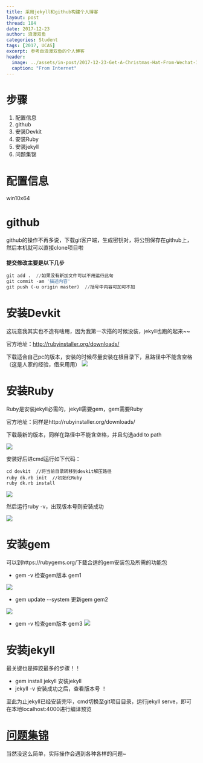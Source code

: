 ```yaml
---
title: 采用jekyll和github构建个人博客
layout: post
thread: 184
date: 2017-12-23
author: 浪漫双鱼
categories: Student
tags: [2017, UCAS]
excerpt: 参考自浪漫双鱼的个人博客
header:
  image: ../assets/in-post/2017-12-23-Get-A-Christmas-Hat-From-Wechat-1.jpg
  caption: "From Internet"
---
```


# 步骤

 1. 配置信息
 2. github
 3. 安装Devkit
 4. 安装Ruby
 5. 安装jekyll
 6. 问题集锦

# 配置信息

win10x64

# github

github的操作不再多说，下载git客户端，生成密钥对，将公钥保存在github上，然后本机就可以直接clone项目啦

#### 提交修改主要是以下几步
```python
git add .  //如果没有新加文件可以不用运行此句
git commit -am '描述内容'
git push (-u origin master)  //括号中内容可加可不加
```

# 安装Devkit

这玩意我其实也不造有啥用，因为我第一次搭的时候没装，jekyll也跑的起来~~

官方地址：http://rubyinstaller.org/downloads/

下载适合自己pc的版本，安装的时候尽量安装在根目录下，且路径中不能含空格（这是人家的经验，借来用用）
![](http://bianergege.github.io/img/post926-devkit.jpg)

# 安装Ruby

Ruby是安装jekyll必需的，jekyll需要gem，gem需要Ruby

官方地址：同样是http://rubyinstaller.org/downloads/

下载最新的版本，同样在路径中不能含空格，并且勾选add to path

![](http://bianergege.github.io/img/post926-ruby1.jpg)

安装好后进cmd运行如下代码：
```
cd devkit  //将当前目录转移到devkit解压路径
ruby dk.rb init  //初始化Ruby
ruby dk.rb install
```
![](http://bianergege.github.io/img/post926-ruby2.jpg)

然后运行ruby -v，出现版本号则安装成功

![](http://bianergege.github.io/img/post926-ruby3.jpg)

# 安装gem

可以到https://rubygems.org/下载合适的gem安装包及所需的功能包

- gem -v 检查gem版本 gem1

![](http://bianergege.github.io/img/post926-gem1.jpg)
- gem update --system 更新gem gem2

![](http://bianergege.github.io/img/post926-gem2.jpg)
- gem -v 检查gem版本 gem3
![](http://bianergege.github.io/img/post926-gem3.jpg)

# 安装jekyll   
最关键也是摔跤最多的步骤！！   

- gem install jekyll 安装jekyll
- jekyll -v 安装成功之后，查看版本号
！[](http://bianergege.github.io/img/post926-jekyll.jpg)

至此为止jekyll已经安装完毕，cmd切换至git项目目录，运行jekyll serve，即可在本地localhost:4000进行编译预览

# [问题集锦](http://bianergege.github.io/2016/09/26/jekyll/)

当然没这么简单，实际操作会遇到各种各样的问题~
